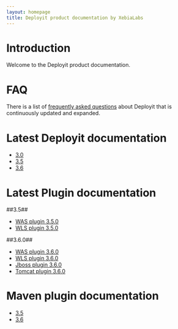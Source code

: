 ```yaml
---
layout: homepage
title: Deployit product documentation by XebiaLabs
---
```


# Introduction #

Welcome to the Deployit product documentation.

# FAQ #

There is a list of [frequently asked questions](faq) about Deployit that is continuously updated and expanded. 

# Latest Deployit documentation #

* [3.0](/releases/3.0)
* [3.5](/releases/3.5)
* [3.6](/releases/3.6)

# Latest Plugin documentation #

##3.5##
* [WAS plugin 3.5.0](/releases/was-plugin-3.5)
* [WLS plugin 3.5.0](/releases/wls-plugin-3.5)

##3.6.0##
* [WAS plugin 3.6.0](/releases/was-plugin-3.6)
* [WLS plugin 3.6.0](/releases/wls-plugin-3.6)
* [Jboss plugin 3.6.0](/releases/jboss-plugin-3.6)
* [Tomcat plugin 3.6.0](/releases/tomcat-plugin-3.6)

# Maven plugin documentation #

* [3.5](http://tech.xebialabs.com/deployit-maven-plugin/3.5.2/)
* [3.6](http://tech.xebialabs.com/deployit-maven-plugin/3.6.0/)

